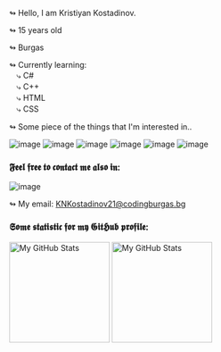 ↬ Hello, I am Kristiyan Kostadinov.

↬ 15 years old

↬ Burgas

↬ Currently learning: 
<br>
ㅤ⤷ C#
<br>
ㅤ⤷ C++
<br>
ㅤ⤷ HTML
<br>
ㅤ⤷ CSS

↬ Some piece of the things that I'm interested in..

![image](https://img.shields.io/badge/Visual_Studio-5C2D91?style=for-the-badge&logo=visual%20studio&logoColor=white)
![image](https://img.shields.io/badge/C%23-239120?style=for-the-badge&logo=c-sharp&logoColor=white)
![image](https://img.shields.io/badge/.NET-512BD4?style=for-the-badge&logo=dotnet&logoColor=white)
![image](https://img.shields.io/badge/GIT-E44C30?style=for-the-badge&logo=git&logoColor=white)
![image](https://img.shields.io/badge/photo-Shoots-white?style=for-the-badge&logo=appveyor)
![image](https://www.google.com/imgres?imgurl=https%3A%2F%2Fraw.githubusercontent.com%2Fisocpp%2Flogos%2Fmaster%2Fcpp_logo.png&imgrefurl=https%3A%2F%2Fgithub.com%2Fisocpp%2Flogos&tbnid=-Xmy4EXL86X89M&vet=12ahUKEwjwjKvsqJH7AhXw_rsIHWnnDWUQMygAegUIARCeAQ..i&docid=8PEeGHOSawj3cM&w=918&h=1032&q=c%2B%2B%20badge&client=ms-android-huawei&ved=2ahUKEwjwjKvsqJH7AhXw_rsIHWnnDWUQMygAegUIARCeAQ) 
### 𝕱𝖊𝖊𝖑 𝖋𝖗𝖊𝖊 𝖙𝖔 𝖈𝖔𝖓𝖙𝖆𝖈𝖙 𝖒𝖊 𝖆𝖑𝖘𝖔 𝖎𝖓:
![image](https://img.shields.io/badge/Outlook-5C2D91?style=for-the-badge&logo=outlook&logoColor=white)

↬ My email: KNKostadinov21@codingburgas.bg 

### 𝕾𝖔𝖒𝖊 𝖘𝖙𝖆𝖙𝖎𝖘𝖙𝖎𝖈 𝖋𝖔𝖗 𝖒𝖞 𝕲𝖎𝖙𝕳𝖚𝖇 𝖕𝖗𝖔𝖋𝖎𝖑𝖊:
<p>
<img height="180em" alt="My GitHub Stats" src="https://github-readme-stats.vercel.app/api?username=KNKostadinov21&show_icons=true&bg_color=00000000&hide_border=true&text_color=3498db&&count_private=true" />

  <img height="180em" alt="My GitHub Stats" src="https://github-readme-stats.vercel.app/api/top-langs/?username=KNKostadinov21&langs_count=8&layout=compact&hide_border=true&bg_color=00000000&text_color=3498db&&count_private=true&include_all_commits=true" />
